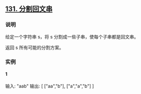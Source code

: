 ## [131. 分割回文串](https://leetcode-cn.com/problems/palindrome-partitioning/)

### 说明
给定一个字符串 s，将 s 分割成一些子串，使每个子串都是回文串。

返回 s 所有可能的分割方案。

### 实例
#### 1
输入: "aab"
输出:
[
 ["aa","b"],
 ["a","a","b"]
]